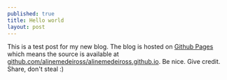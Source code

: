 ```yaml
---
published: true
title: Hello world
layout: post
---
```

This is a test post for my new blog. The blog is hosted on [Github Pages](http://pages.github.com/) which means the source is available at [github.com/alinemedeiross/alinemedeiross.github.io](http://github.com/alinemedeiross/alinemedeiross.github.io). Be nice. Give credit. Share, don't steal :)
